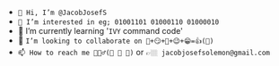 - ```👋 Hi, I’m @JacobJosefS```
- ```👀 I’m interested in eg; 01001101 01000110 01000010```
- 🌱 I’m currently learning '`IVY` command code'
- 💞️ ```I’m looking to collaborate on 🤔+😏+🤑+😉+😁=👍(🤝)```
- ```📫 How to reach me 🤷🏻‍♂️(🙈 🙉 🙊)``` or ```👉🏼 jacobjosefsolemon@gmail.com```

<!---
JacobJosefS/JacobJosefS is a ✨ special ✨ repository because its `README.md` (this file) appears on your GitHub profile.
You can click the Preview link to take a look at your changes.
--->

